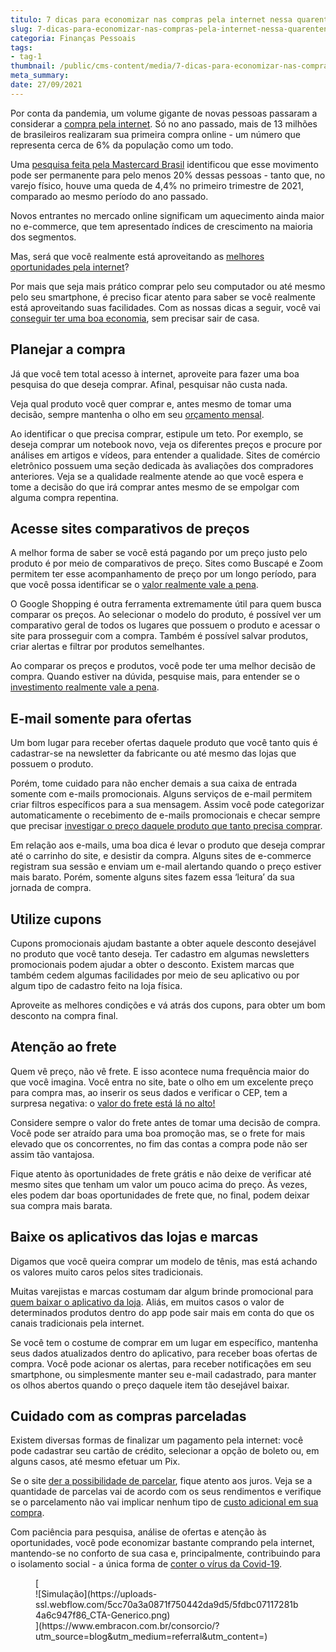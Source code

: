 ```yaml
---
titulo: 7 dicas para economizar nas compras pela internet nessa quarentena
slug: 7-dicas-para-economizar-nas-compras-pela-internet-nessa-quarentena
categoria: Finanças Pessoais
tags:
- tag-1
thumbnail: /public/cms-content/media/7-dicas-para-economizar-nas-compras-pela-internet-nessa-quarentena.jpg
meta_summary: 
date: 27/09/2021
---
```

Por conta da pandemia, um volume gigante de novas pessoas passaram a considerar a [compra pela internet](https://www.embracon.com.br/blog/habitos-de-consumo-antes-durante-e-pos-pandemia). Só no ano passado, mais de 13 milhões de brasileiros realizaram sua primeira compra online - um número que representa cerca de 6% da população como um todo.

Uma [pesquisa feita pela Mastercard Brasil](https://www1.folha.uol.com.br/mercado/2021/05/novos-empresarios-abrem-negocios-direto-no-online.shtml?utm_source=newsletter&utm_medium=email&utm_campaign=newsmercado) identificou que esse movimento pode ser permanente para pelo menos 20% dessas pessoas - tanto que, no varejo físico, houve uma queda de 4,4% no primeiro trimestre de 2021, comparado ao mesmo período do ano passado.

Novos entrantes no mercado online significam um aquecimento ainda maior no e-commerce, que tem apresentado índices de crescimento na maioria dos segmentos.

Mas, será que você realmente está aproveitando as [melhores oportunidades pela internet](https://www.embracon.com.br/blog/como-guardar-dinheiro-em-tempos-de-pandemia)?

Por mais que seja mais prático comprar pelo seu computador ou até mesmo pelo seu smartphone, é preciso ficar atento para saber se você realmente está aproveitando suas facilidades. Com as nossas dicas a seguir, você vai [conseguir ter uma boa economia](https://www.embracon.com.br/blog/10-importantes-dicas-para-economizar-nas-compras-de-casa), sem precisar sair de casa.

Planejar a compra 
------------------

Já que você tem total acesso à internet, aproveite para fazer uma boa pesquisa do que deseja comprar. Afinal, pesquisar não custa nada.

Veja qual produto você quer comprar e, antes mesmo de tomar uma decisão, sempre mantenha o olho em seu [orçamento mensal](https://www.embracon.com.br/blog/como-fazer-um-orcamento-familiar-sem-erro).

Ao identificar o que precisa comprar, estipule um teto. Por exemplo, se deseja comprar um notebook novo, veja os diferentes preços e procure por análises em artigos e vídeos, para entender a qualidade. Sites de comércio eletrônico possuem uma seção dedicada às avaliações dos compradores anteriores. Veja se a qualidade realmente atende ao que você espera e tome a decisão do que irá comprar antes mesmo de se empolgar com alguma compra repentina.

Acesse sites comparativos de preços 
------------------------------------

A melhor forma de saber se você está pagando por um preço justo pelo produto é por meio de comparativos de preço. Sites como Buscapé e Zoom permitem ter esse acompanhamento de preço por um longo período, para que você possa identificar se o [valor realmente vale a pena](https://www.embracon.com.br/blog/afinal-quais-sao-as-diferencas-entre-poupar-economizar-e-investir).

O Google Shopping é outra ferramenta extremamente útil para quem busca comparar os preços. Ao selecionar o modelo do produto, é possível ver um comparativo geral de todos os lugares que possuem o produto e acessar o site para prosseguir com a compra. Também é possível salvar produtos, criar alertas e filtrar por produtos semelhantes.

Ao comparar os preços e produtos, você pode ter uma melhor decisão de compra. Quando estiver na dúvida, pesquise mais, para entender se o [investimento realmente vale a pena](https://www.embracon.com.br/blog/8-motivos-que-comprovam-que-consorcio-e-investimento).

E-mail somente para ofertas 
----------------------------

Um bom lugar para receber ofertas daquele produto que você tanto quis é cadastrar-se na newsletter da fabricante ou até mesmo das lojas que possuem o produto.

Porém, tome cuidado para não encher demais a sua caixa de entrada somente com e-mails promocionais. Alguns serviços de e-mail permitem criar filtros específicos para a sua mensagem. Assim você pode categorizar automaticamente o recebimento de e-mails promocionais e checar sempre que precisar [investigar o preço daquele produto que tanto precisa comprar](https://www.embracon.com.br/blog/4-dicas-para-conseguir-uma-boa-negociacao-na-hora-de-adquirir-o-seu-bem).

Em relação aos e-mails, uma boa dica é levar o produto que deseja comprar até o carrinho do site, e desistir da compra. Alguns sites de e-commerce registram sua sessão e enviam um e-mail alertando quando o preço estiver mais barato. Porém, somente alguns sites fazem essa ‘leitura’ da sua jornada de compra.

Utilize cupons 
---------------

Cupons promocionais ajudam bastante a obter aquele desconto desejável no produto que você tanto deseja. Ter cadastro em algumas newsletters promocionais podem ajudar a obter o desconto. Existem marcas que também cedem algumas facilidades por meio de seu aplicativo ou por algum tipo de cadastro feito na loja física.

Aproveite as melhores condições e vá atrás dos cupons, para obter um bom desconto na compra final.

Atenção ao frete 
-----------------

Quem vê preço, não vê frete. E isso acontece numa frequência maior do que você imagina. Você entra no site, bate o olho em um excelente preço para compra mas, ao inserir os seus dados e verificar o CEP, tem a surpresa negativa: o [valor do frete está lá no alto!](https://www.embracon.com.br/blog/14-dicas-de-economia-para-colocar-em-pratica)

Considere sempre o valor do frete antes de tomar uma decisão de compra. Você pode ser atraído para uma boa promoção mas, se o frete for mais elevado que os concorrentes, no fim das contas a compra pode não ser assim tão vantajosa.

Fique atento às oportunidades de frete grátis e não deixe de verificar até mesmo sites que tenham um valor um pouco acima do preço. Às vezes, eles podem dar boas oportunidades de frete que, no final, podem deixar sua compra mais barata.

Baixe os aplicativos das lojas e marcas 
----------------------------------------

Digamos que você queira comprar um modelo de tênis, mas está achando os valores muito caros pelos sites tradicionais.

Muitas varejistas e marcas costumam dar algum brinde promocional para [quem baixar o aplicativo da loja](https://www.embracon.com.br/blog/4-aplicativos-de-financas-para-te-ajudar-a-economizar-mais-dinheiro). Aliás, em muitos casos o valor de determinados produtos dentro do app pode sair mais em conta do que os canais tradicionais pela internet.

Se você tem o costume de comprar em um lugar em específico, mantenha seus dados atualizados dentro do aplicativo, para receber boas ofertas de compra. Você pode acionar os alertas, para receber notificações em seu smartphone, ou simplesmente manter seu e-mail cadastrado, para manter os olhos abertos quando o preço daquele item tão desejável baixar.

Cuidado com as compras parceladas 
----------------------------------

Existem diversas formas de finalizar um pagamento pela internet: você pode cadastrar seu cartão de crédito, selecionar a opção de boleto ou, em alguns casos, até mesmo efetuar um Pix.

Se o site [der a possibilidade de parcelar](https://www.embracon.com.br/blog/pagar-a-vista-ou-parcelado-o-que-e-melhor), fique atento aos juros. Veja se a quantidade de parcelas vai de acordo com os seus rendimentos e verifique se o parcelamento não vai implicar nenhum tipo de [custo adicional em sua compra](https://www.embracon.com.br/blog/como-os-juros-afetam-a-sua-vida).

Com paciência para pesquisa, análise de ofertas e atenção às oportunidades, você pode economizar bastante comprando pela internet, mantendo-se no conforto de sua casa e, principalmente, contribuindo para o isolamento social - a única forma de [conter o vírus da Covid-19](https://www.embracon.com.br/blog/35-coisas-para-fazer-quando-a-pandemia-passar).

<figure class="w-richtext-figure-type-image w-richtext-align-center">[<div>![Simulação](https://uploads-ssl.webflow.com/5cc70a3a0871f750442da9d5/5fdbc07117281b4a6c947f86_CTA-Generico.png)</div>](https://www.embracon.com.br/consorcio/?utm_source=blog&utm_medium=referral&utm_content=)</figure>
